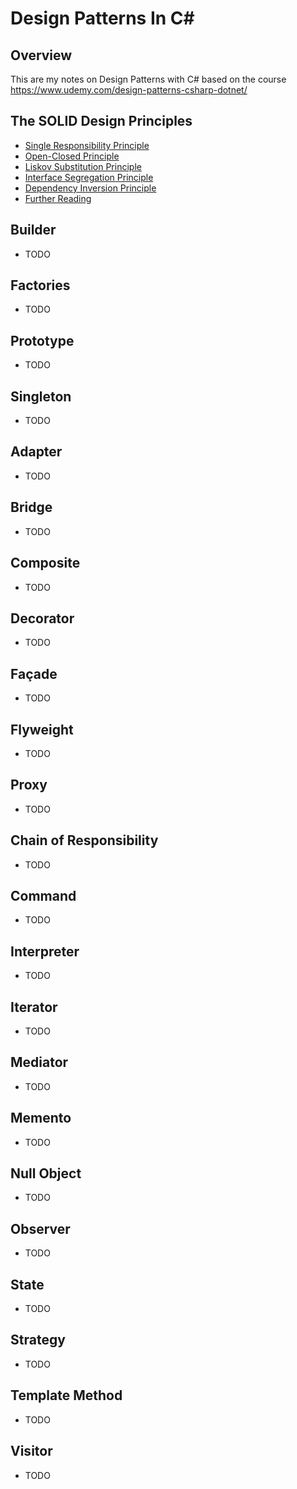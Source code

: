 # Design Patterns In C#
## Overview
This are my notes on Design Patterns with C# based on the course https://www.udemy.com/design-patterns-csharp-dotnet/

## The SOLID Design Principles
- [Single Responsibility Principle](#single-responsibility-principle)
- [Open-Closed Principle](#open-closed-principle)
- [Liskov Substitution Principle](#liskov-substitution-principle)
- [Interface Segregation Principle](#interface-segregation-principle)
- [Dependency Inversion Principle](#dependency-inversion-principle)
- [Further Reading](#further-reading)

## Builder
* TODO

## Factories
* TODO

## Prototype
* TODO

## Singleton
* TODO

## Adapter
* TODO

## Bridge
* TODO

## Composite
* TODO

## Decorator
* TODO

## Façade
* TODO

## Flyweight
* TODO

## Proxy
* TODO

## Chain of Responsibility
* TODO

## Command
* TODO

## Interpreter
* TODO

## Iterator
* TODO

## Mediator
* TODO

## Memento
* TODO

## Null Object
* TODO

## Observer
* TODO

## State
* TODO

## Strategy
* TODO

## Template Method
* TODO

## Visitor
* TODO